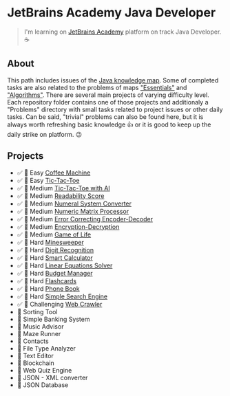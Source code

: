 # JetBrains Academy Java Developer

> I'm learning on [JetBrains Academy](https://www.jetbrains.com/academy/) platform on track Java Developer. :coffee:

## About
This path includes issues of the [Java knowledge map](https://hyperskill.org/knowledge-map/73?v=table).
Some of completed tasks are also related to the problems of maps ["Essentials"](https://hyperskill.org/knowledge-map/357?v=table) and ["Algorithms"](https://hyperskill.org/knowledge-map/521?v=table).
There are several main projects of varying difficulty level. 
Each repository folder contains one of those projects and additionaly a "Problems" directory with small tasks related to project issues or other daily tasks.
Can be said, "trivial" problems can also be found here, but it is always worth refreshing basic knowledge :+1: or it is good to keep up the daily strike on platform. :wink:

## Projects
* :white_check_mark: :muscle: Easy   [Coffee Machine](Coffee%20Machine)
* :white_check_mark: :muscle: Easy   [Tic-Tac-Toe](TicTacToe)
* :white_check_mark: :muscle: Medium [Tic-Tac-Toe with AI](Tic-Tac-Toe%20with%20AI)
* :white_check_mark: :muscle: Medium [Readability Score](Readability%20Score)
* :white_check_mark: :muscle: Medium [Numeral System Converter](Numeral%20System%20Converter)
* :white_check_mark: :muscle: Medium [Numeric Matrix Processor](Numeric%20Matrix%20Processor)
* :white_check_mark: :muscle: Medium [Error Correcting Encoder-Decoder](Error%20Correcting%20Encoder-Decoder)
* :white_check_mark: :muscle: Medium [Encryption-Decryption](Encryption-Decryption)
* :white_check_mark: :muscle: Medium [Game of Life](Game%20of%20Life)
* :white_check_mark: :muscle: Hard [Minesweeper](Minesweeper)
* :white_check_mark: :muscle: Hard [Digit Recognition](Digit%20Recognition)
* :white_check_mark: :muscle: Hard [Smart Calculator](Smart%20Calculator)
* :white_check_mark: :muscle: Hard [Linear Equations Solver](Linear%20Equations%20Solver)
* :white_check_mark: :muscle: Hard [Budget Manager](Budget%20Manager)
* :white_check_mark: :muscle: Hard [Flashcards](Flashcards)
* :white_check_mark: :muscle: Hard [Phone Book](Phone%20Book)
* :white_check_mark: :muscle: Hard [Simple Search Engine](Simple%20Search%20Engine)
* :white_check_mark: :muscle: Challenging [Web Crawler](Web%20Crawler)
* :construction: Sorting Tool
* :black_square_button: Simple Banking System
* :black_square_button: Music Advisor
* :black_square_button: Maze Runner
* :black_square_button: Contacts
* :black_square_button: File Type Analyzer
* :black_square_button: Text Editor
* :black_square_button: Blockchain
* :black_square_button: Web Quiz Engine
* :black_square_button: JSON - XML converter
* :black_square_button: JSON Database